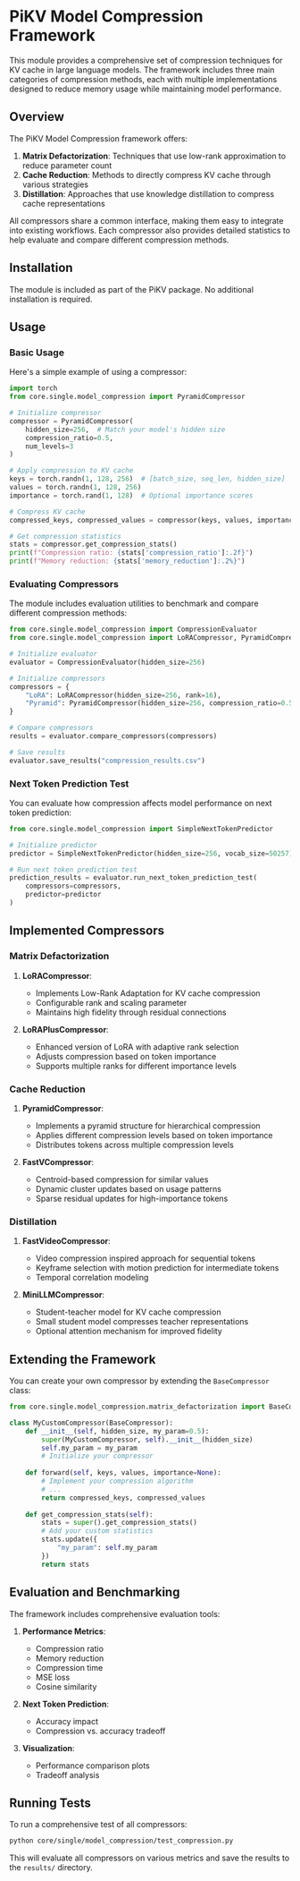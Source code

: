 # PiKV Model Compression Framework

This module provides a comprehensive set of compression techniques for KV cache in large language models. The framework includes three main categories of compression methods, each with multiple implementations designed to reduce memory usage while maintaining model performance.

## Overview

The PiKV Model Compression framework offers:

1. **Matrix Defactorization**: Techniques that use low-rank approximation to reduce parameter count
2. **Cache Reduction**: Methods to directly compress KV cache through various strategies
3. **Distillation**: Approaches that use knowledge distillation to compress cache representations

All compressors share a common interface, making them easy to integrate into existing workflows. Each compressor also provides detailed statistics to help evaluate and compare different compression methods.

## Installation

The module is included as part of the PiKV package. No additional installation is required.

## Usage

### Basic Usage

Here's a simple example of using a compressor:

```python
import torch
from core.single.model_compression import PyramidCompressor

# Initialize compressor
compressor = PyramidCompressor(
    hidden_size=256,  # Match your model's hidden size
    compression_ratio=0.5,
    num_levels=3
)

# Apply compression to KV cache
keys = torch.randn(1, 128, 256)  # [batch_size, seq_len, hidden_size]
values = torch.randn(1, 128, 256)
importance = torch.rand(1, 128)  # Optional importance scores

# Compress KV cache
compressed_keys, compressed_values = compressor(keys, values, importance)

# Get compression statistics
stats = compressor.get_compression_stats()
print(f"Compression ratio: {stats['compression_ratio']:.2f}")
print(f"Memory reduction: {stats['memory_reduction']:.2%}")
```

### Evaluating Compressors

The module includes evaluation utilities to benchmark and compare different compression methods:

```python
from core.single.model_compression import CompressionEvaluator
from core.single.model_compression import LoRACompressor, PyramidCompressor

# Initialize evaluator
evaluator = CompressionEvaluator(hidden_size=256)

# Initialize compressors
compressors = {
    "LoRA": LoRACompressor(hidden_size=256, rank=16),
    "Pyramid": PyramidCompressor(hidden_size=256, compression_ratio=0.5)
}

# Compare compressors
results = evaluator.compare_compressors(compressors)

# Save results
evaluator.save_results("compression_results.csv")
```

### Next Token Prediction Test

You can evaluate how compression affects model performance on next token prediction:

```python
from core.single.model_compression import SimpleNextTokenPredictor

# Initialize predictor
predictor = SimpleNextTokenPredictor(hidden_size=256, vocab_size=50257)

# Run next token prediction test
prediction_results = evaluator.run_next_token_prediction_test(
    compressors=compressors,
    predictor=predictor
)
```

## Implemented Compressors

### Matrix Defactorization

1. **LoRACompressor**:
   - Implements Low-Rank Adaptation for KV cache compression
   - Configurable rank and scaling parameter
   - Maintains high fidelity through residual connections

2. **LoRAPlusCompressor**:
   - Enhanced version of LoRA with adaptive rank selection
   - Adjusts compression based on token importance
   - Supports multiple ranks for different importance levels

### Cache Reduction

1. **PyramidCompressor**:
   - Implements a pyramid structure for hierarchical compression
   - Applies different compression levels based on token importance
   - Distributes tokens across multiple compression levels

2. **FastVCompressor**:
   - Centroid-based compression for similar values
   - Dynamic cluster updates based on usage patterns
   - Sparse residual updates for high-importance tokens

### Distillation

1. **FastVideoCompressor**:
   - Video compression inspired approach for sequential tokens
   - Keyframe selection with motion prediction for intermediate tokens
   - Temporal correlation modeling

2. **MiniLLMCompressor**:
   - Student-teacher model for KV cache compression
   - Small student model compresses teacher representations
   - Optional attention mechanism for improved fidelity

## Extending the Framework

You can create your own compressor by extending the `BaseCompressor` class:

```python
from core.single.model_compression.matrix_defactorization import BaseCompressor

class MyCustomCompressor(BaseCompressor):
    def __init__(self, hidden_size, my_param=0.5):
        super(MyCustomCompressor, self).__init__(hidden_size)
        self.my_param = my_param
        # Initialize your compressor
        
    def forward(self, keys, values, importance=None):
        # Implement your compression algorithm
        # ...
        return compressed_keys, compressed_values
        
    def get_compression_stats(self):
        stats = super().get_compression_stats()
        # Add your custom statistics
        stats.update({
            "my_param": self.my_param
        })
        return stats
```

## Evaluation and Benchmarking

The framework includes comprehensive evaluation tools:

1. **Performance Metrics**:
   - Compression ratio
   - Memory reduction
   - Compression time
   - MSE loss
   - Cosine similarity

2. **Next Token Prediction**:
   - Accuracy impact
   - Compression vs. accuracy tradeoff

3. **Visualization**:
   - Performance comparison plots
   - Tradeoff analysis

## Running Tests

To run a comprehensive test of all compressors:

```bash
python core/single/model_compression/test_compression.py
```

This will evaluate all compressors on various metrics and save the results to the `results/` directory.